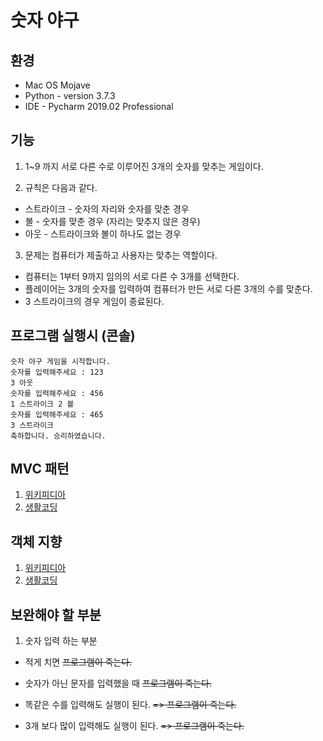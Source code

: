 # 숫자 야구

## 환경

* Mac OS Mojave
* Python - version 3.7.3
* IDE - Pycharm 2019.02 Professional

## 기능

1. 1~9 까지 서로 다른 수로 이루어진 3개의 숫자를 맞추는 게임이다.

2. 규칙은 다음과 같다.
* 스트라이크 - 숫자의 자리와 숫자를 맞춘 경우
* 볼 - 숫자를 맞춘 경우 (자리는 맞추지 않은 경우)
* 아웃 - 스트라이크와 볼이 하나도 없는 경우

3. 문제는 컴퓨터가 제출하고 사용자는 맞추는 역할이다.
* 컴퓨터는 1부터 9까지 임의의 서로 다른 수 3개를 선택한다.
* 플레이어는 3개의 숫자를 입력하여 컴퓨터가 만든 서로 다른 3개의 수를 맞춘다.
* 3 스트라이크의 경우 게임이 종료된다.

## 프로그램 실행시 (콘솔)
```
숫자 야구 게임을 시작합니다.
숫자를 입력해주세요 : 123
3 아웃
숫자를 입력해주세요 : 456
1 스트라이크 2 볼
숫자를 입력해주세요 : 465
3 스트라이크
축하합니다. 승리하였습니다.
```

## MVC 패턴

1. [위키피디아](https://ko.wikipedia.org/wiki/%EB%AA%A8%EB%8D%B8-%EB%B7%B0-%EC%BB%A8%ED%8A%B8%EB%A1%A4%EB%9F%AC)
2. [생활코딩](https://opentutorials.org/course/697/3828)

## 객체 지향

1. [위키피디아](https://ko.wikipedia.org/wiki/%EA%B0%9D%EC%B2%B4_%EC%A7%80%ED%96%A5_%ED%94%84%EB%A1%9C%EA%B7%B8%EB%9E%98%EB%B0%8D)
2. [생활코딩](https://opentutorials.org/course/743/6553)

## 보완해야 할 부분

1. 숫자 입력 하는 부분

- 적게 치면 ~~프로그램이 죽는다.~~
- 숫자가 아닌 문자를 입력했을 때 ~~프로그램이 죽는다.~~

- 똑같은 수를 입력해도 실행이 된다. ~~=> 프로그램이 죽는다.~~
- 3개 보다 많이 입력해도 실행이 된다. ~~=> 프로그램이 죽는다.~~

